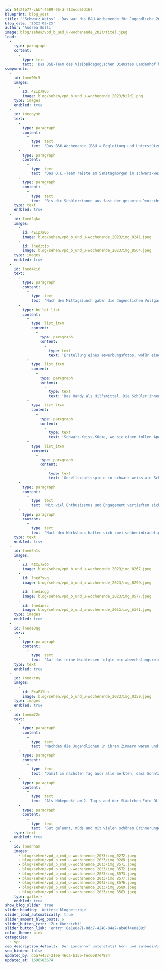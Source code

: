 ```yaml
---
id: 54e2fb77-cbb7-4689-954d-f13ecd59d167
blueprint: blog_post
title: '"Schwarz-Weiss" - Das war das B&U-Wochenende für Jugendliche 2023'
blog_date: '2023-09-25'
author: 'Andrea Bolli'
image: blog/sehen/vpd_b_und_u-wochenende_2023/titel.jpeg
lead:
  -
    type: paragraph
    content:
      -
        type: text
        text: 'Das B&B-Team des Visiopädagogischen Dienstes Landenhof hat zusammen mit dem Zentrum für Kinder mit Sinnes- und Körperbeeinträchtigung ZKSK ein Wochenende (23./24. September 2023) für sehbeeinträchtigte Jugendliche organisiert.'
components:
  -
    id: lned00r5
    images:
      -
        id: 4EIpJa05
        image: blog/sehen/vpd_b_und_u-wochenende_2023/bild1.png
    type: images
    enabled: true
  -
    id: lnecqy9b
    text:
      -
        type: paragraph
        content:
          -
            type: text
            text: 'Das B&U-Wochenende (B&U = Begleitung und Unterstützung) in Aarburg in der Villa Jugend war dieses Jahr für die älteren sehbeeinträchtigten Jugendlichen der Oberstufe bestimmt. Das Motto war «Schwarz-Weiss».'
      -
        type: paragraph
        content:
          -
            type: text
            text: 'Das O.K.-Team reiste am Samstagmorgen in schwarz-weisser Kleidung an. Es bestand aus den B&U-Lehrer:innen der Kantone Aargau und Solothurn.'
      -
        type: paragraph
        content:
          -
            type: text
            text: 'Bis die Schüler:innen aus fast der gesamten Deutschschweiz mit den weiteren B&U-Lehrer:innen anreisten, wurde in der Küche schon fleissig fürs Nachtessen vorbereitet.'
    type: text
    enabled: true
  -
    id: lned2gka
    images:
      -
        id: 4EIpJa05
        image: blog/sehen/vpd_b_und_u-wochenende_2023/img_0241.jpeg
      -
        id: lned2tjp
        image: blog/sehen/vpd_b_und_u-wochenende_2023/img_8564.jpeg
    type: images
    enabled: true
  -
    id: lned4ki0
    text:
      -
        type: paragraph
        content:
          -
            type: text
            text: 'Nach dem Mittagslunch gaben die Jugendlichen Vollgas und starteten aus Eigeninitiative ein Konzert, welches eine tolle Stimmung im Lagerhaus verbreitete. Bald darauf starteten für die Schüler:innen die vier Workshops:'
      -
        type: bullet_list
        content:
          -
            type: list_item
            content:
              -
                type: paragraph
                content:
                  -
                    type: text
                    text: 'Erstellung eines Bewerbungsfotos, wofür eine Fotografin extra anreiste, damit die Fotos auch top wurden.'
          -
            type: list_item
            content:
              -
                type: paragraph
                content:
                  -
                    type: text
                    text: 'Das Handy als Hilfsmittel. Die Schüler:innen lernten, wie sie das Display für ihre visuellen Bedürfnisse anpassen und für weitere Unterstützung einsetzen können.'
          -
            type: list_item
            content:
              -
                type: paragraph
                content:
                  -
                    type: text
                    text: 'Schwarz-Weiss-Küche, wo sie einen tollen Apéro vorbereiteten.'
          -
            type: list_item
            content:
              -
                type: paragraph
                content:
                  -
                    type: text
                    text: 'Gesellschaftsspiele in schwarz-weiss wie Schach oder Abalone u.a.'
      -
        type: paragraph
        content:
          -
            type: text
            text: 'Mit viel Enthusiasmus und Engagement vertieften sich die Jugendlichen in die Workshops. Beim Zvieri wurde einander viel erzählt und es wurde viel gelacht.'
      -
        type: paragraph
        content:
          -
            type: text
            text: 'Nach den Workshops hatten sich zwei sehbeeinträchtigte junge Erwachsene eingefunden, die sich für ein Interview und Fragen zum schulischen Werdegang und zum Berufswahlprozess, sowie zum Berufswahleinstieg zur Verfügung stellten. Das Interesse der Jugendlichen war gross und sie konnten wertvolle Informationen und Tipps entgegennehmen.'
    type: text
    enabled: true
  -
    id: lned6n1s
    images:
      -
        id: 4EIpJa05
        image: blog/sehen/vpd_b_und_u-wochenende_2023/img_0267.jpeg
      -
        id: lned7svg
        image: blog/sehen/vpd_b_und_u-wochenende_2023/img_0299.jpeg
      -
        id: lnedacgg
        image: blog/sehen/vpd_b_und_u-wochenende_2023/img_8577.jpeg
      -
        id: lnedanzc
        image: blog/sehen/vpd_b_und_u-wochenende_2023/img_0341.jpeg
    type: images
    enabled: true
  -
    id: lnede0qg
    text:
      -
        type: paragraph
        content:
          -
            type: text
            text: 'Auf das feine Nachtessen folgte ein abwechslungsreiches Abendprogramm. Es standen Lagerfeuer mit Gitarre und Singen, Filmabend, Disco oder Survival-Bänder knüpfen im Angebot. Rege und mit Begeisterung wurde daran teilgenommen.'
    type: text
    enabled: true
  -
    id: lnedkcny
    images:
      -
        id: PxaF3YLh
        image: blog/sehen/vpd_b_und_u-wochenende_2023/img_0359.jpeg
    type: images
    enabled: true
  -
    id: lnedm72e
    text:
      -
        type: paragraph
        content:
          -
            type: text
            text: 'Nachdem die Jugendlichen in ihren Zimmern waren und langsam Nachtruhe einkehrte, sassen die B&U-Lehrer:innen bei einem feinen Plättli aus der Küche zusammen und tauschten Neuigkeiten und Erinnerungen aus.'
      -
        type: paragraph
        content:
          -
            type: text
            text: 'Damit am nächsten Tag auch alle merkten, dass Sonntag war, brachte der Beck Zopf zum Zmorge, was allseits geschätzt wurde. Anschliessend wurde gepackt und das Haus geputzt.'
      -
        type: paragraph
        content:
          -
            type: text
            text: 'Als Höhepunkt am 2. Tag stand der Städtchen-Foto-OL auf dem Programm und die Schüler:innen schwärmten gruppenweise aus. Sie waren angewiesen worden, die in einem Dossier festgehaltenen schwarz-weiss Fotos zu finden, diese farbig einzufärben (d.h. mit dem Handy zu fotografieren) und die dazugehörigen Fragen zu beantworten. Nach dem OL stärkten sich alle mit einem Znüni, wir korrigierten die Ergebnisse, um dann beim Rangverlesen die Besten mit einem kreativen Schoggi-Pokal zu ehren. Anschliessend deckten sich alle mit einem Lunch für die anstehende Heimreise ein.'
      -
        type: paragraph
        content:
          -
            type: text
            text: 'Gut gelaunt, müde und mit vielen schönen Erinnerungen traten alle den Heimweg an.'
    type: text
    enabled: true
  -
    id: lnednham
    images:
      - blog/sehen/vpd_b_und_u-wochenende_2023/img_0272.jpeg
      - blog/sehen/vpd_b_und_u-wochenende_2023/img_0288.jpeg
      - blog/sehen/vpd_b_und_u-wochenende_2023/img_8571.jpeg
      - blog/sehen/vpd_b_und_u-wochenende_2023/img_8572.jpeg
      - blog/sehen/vpd_b_und_u-wochenende_2023/img_8573.jpeg
      - blog/sehen/vpd_b_und_u-wochenende_2023/img_8577.jpeg
      - blog/sehen/vpd_b_und_u-wochenende_2023/img_8576.jpeg
      - blog/sehen/vpd_b_und_u-wochenende_2023/img_8580.jpeg
      - blog/sehen/vpd_b_und_u-wochenende_2023/img_8583.jpeg
    type: gallery
    enabled: true
show_blog_slider: true
slider_heading: 'Weitere Blogbeiträge'
slider_load_automatically: true
slider_amount_blog_posts: 6
slider_button_text: 'Zur Übersicht'
slider_button_link: 'entry::8e1e8a71-0dc7-4248-84e7-ab40f4e0a88d'
color_theme: pink
categories:
  - vpd
seo_description_default: 'Der Landenhof unterstützt hör- und sehbeeinträchtigte Kinder & Jugendliche in ihrem selbstbestimmten Leben durch Förderung ihrer Fähigkeiten & Entwicklung'
seo_hidden: false
updated_by: dba7e432-21e6-46ca-b155-fec6087e7924
updated_at: 1696583674
---
```

